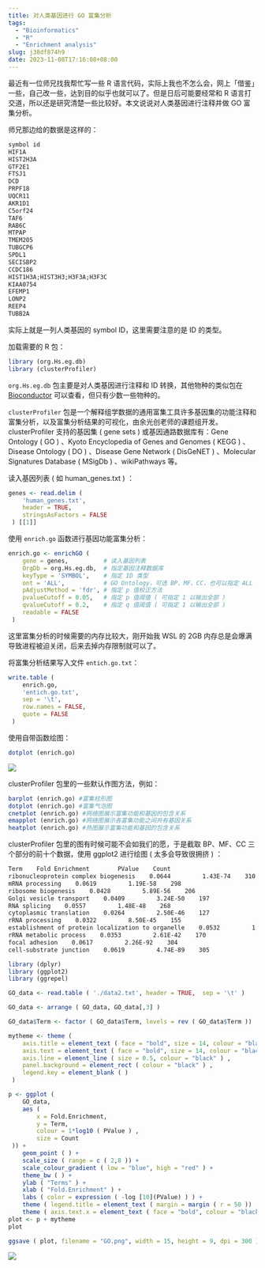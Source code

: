```yaml
---
title: 对人类基因进行 GO 富集分析
tags:
  - "Bioinformatics"
  - "R"
  - "Enrichment analysis"
slug: j38df874h9
date: 2023-11-08T17:16:08+08:00
---
```


最近有一位师兄找我帮忙写一些 R 语言代码，实际上我也不怎么会，网上「借鉴」一些，自己改一些，达到目的似乎也就可以了。但是日后可能要经常和 R 语言打交道，所以还是研究清楚一些比较好。本文说说对人类基因进行注释并做 GO 富集分析。

<!--more-->

师兄那边给的数据是这样的：

```txt
symbol id
HIF1A
HIST2H3A
GTF2E1
FTSJ1
DCD
PRPF18
UQCR11
AKR1D1
C5orf24
TAF6
RAB6C
MTPAP
TMEM205
TUBGCP6
SPDL1
SECISBP2
CCDC186
HIST1H3A;HIST3H3;H3F3A;H3F3C
KIAA0754
EFEMP1
LONP2
REEP4
TUBB2A
```

实际上就是一列人类基因的 symbol ID，这里需要注意的是 ID 的类型。

加载需要的 R 包：

```r
library (org.Hs.eg.db)
library (clusterProfiler)
```

`org.Hs.eg.db` 包主要是对人类基因进行注释和 ID 转换，其他物种的类似包在 [Bioconductor](https://bioconductor.org/packages/release/BiocViews.html#___OrgDb) 可以查看，但只有少数一些物种的。

`clusterProfiler` 包是一个解释组学数据的通用富集工具许多基因集的功能注释和富集分析，以及富集分析结果的可视化，由余光创老师的课题组开发。clusterProfiler 支持的基因集 ( gene sets ) 或基因通路数据库有：Gene Ontology ( GO ) 、Kyoto Encyclopedia of Genes and Genomes ( KEGG ) 、Disease Ontology ( DO ) 、Disease Gene Network ( DisGeNET ) 、Molecular Signatures Database ( MSigDb ) 、wikiPathways 等。

读入基因列表 ( 如 human_genes.txt ) ：

```r
genes <- read.delim (
    'human_genes.txt',
    header = TRUE,
    stringsAsFactors = FALSE
 ) [[1]]
```

使用 `enrich.go` 函数进行基因功能富集分析：

```r
enrich.go <- enrichGO (
    gene = genes,          # 读入基因列表
    OrgDb = org.Hs.eg.db,  # 指定基因注释数据库
    keyType = 'SYMBOL',    # 指定 ID 类型
    ont = 'ALL',           # GO Ontology，可选 BP、MF、CC，也可以指定 ALL 同时计算 3 者
    pAdjustMethod = 'fdr', # 指定 p 值校正方法
    pvalueCutoff = 0.05,   # 指定 p 值阈值 ( 可指定 1 以输出全部 )
    qvalueCutoff = 0.2,    # 指定 q 值阈值 ( 可指定 1 以输出全部 )
    readable = FALSE
 )
```

这里富集分析的时候需要的内存比较大，刚开始我 WSL 的 2GB 内存总是会爆满导致进程被迫关闭，后来去掉内存限制就可以了。

将富集分析结果写入文件 `entich.go.txt`：

```r
write.table (
    enrich.go,
    'entich.go.txt',
    sep = '\t',
    row.names = FALSE,
    quote = FALSE
 )
```

使用自带函数绘图：

```r
dotplot (enrich.go)
```

![](https://jihulab.com/UncleCAT4/static/-/raw/main/blog/20231108173544.png)

clusterProfiler 包里的一些默认作图方法，例如：

```r
barplot (enrich.go) #富集柱形图
dotplot (enrich.go) #富集气泡图
cnetplot (enrich.go) #网络图展示富集功能和基因的包含关系
emapplot (enrich.go) #网络图展示各富集功能之间共有基因关系
heatplot (enrich.go) #热图展示富集功能和基因的包含关系
```

clusterProfiler 包里的图有时候可能不会如我们的愿，于是截取 BP、MF、CC 三个部分的前十个数据，使用 ggplot2 进行绘图 ( 太多会导致很拥挤 ) ：

```txt
Term    Fold Enrichment        PValue    Count
ribonucleoprotein complex biogenesis    0.0644         1.43E-74    310
mRNA processing    0.0619         1.19E-58    298
ribosome biogenesis    0.0428         5.89E-56    206
Golgi vesicle transport    0.0409         3.24E-50    197
RNA splicing    0.0557         1.48E-48    268
cytoplasmic translation    0.0264         2.50E-46    127
rRNA processing    0.0322         8.50E-45    155
establishment of protein localization to organelle    0.0532         1.67E-44    256
rRNA metabolic process    0.0353         2.61E-42    170
focal adhesion    0.0617         2.26E-92    304
cell-substrate junction    0.0619         4.74E-89    305
```

```r
library (dplyr)
library (ggplot2)
library (ggrepel)

GO_data <- read.table ( './data2.txt', header = TRUE,  sep = '\t' )

GO_data <- arrange ( GO_data, GO_data[,3] )

GO_data$Term <- factor ( GO_data$Term, levels = rev ( GO_data$Term ))

mytheme <- theme (
    axis.title = element_text ( face = "bold", size = 14, colour = "black" ) ,
    axis.text = element_text ( face = "bold", size = 14, colour = "black" ) ,
    axis.line = element_line ( size = 0.5, colour = "black" ) ,
    panel.background = element_rect ( colour = "black" ) ,
    legend.key = element_blank ( )
 )

p <- ggplot (
    GO_data,
    aes (
        x = Fold.Enrichment,
        y = Term,
        colour = 1*log10 ( PValue ) ,
        size = Count
 )) +
    geom_point ( ) +
    scale_size ( range = c ( 2,8 )) +
    scale_colour_gradient ( low = "blue", high = "red" ) +
    theme_bw ( ) +
    ylab ( "Terms" ) +
    xlab ( "Fold.Enrichment" ) +
    labs ( color = expression ( -log [10](PValue) ) ) +
    theme ( legend.title = element_text ( margin = margin ( r = 50 )) , axis.title.x = element_text ( margin = margin ( t = 20 )) ) +
    theme ( axis.text.x = element_text ( face = "bold", colour = "black", angle = 0, vjust = 1 ))
plot <- p + mytheme
plot

ggsave ( plot, filename = "GO.png", width = 15, height = 9, dpi = 300 )
```

![](https://jihulab.com/UncleCAT4/static/-/raw/main/blog/20231108173559.png)
